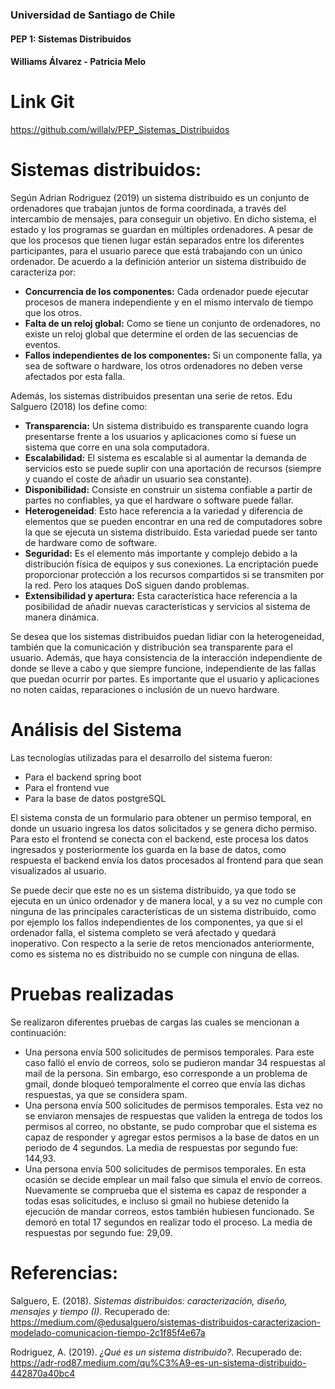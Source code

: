 ### Universidad de Santiago de Chile
#### PEP 1: Sistemas Distribuidos
#### Williams Álvarez - Patricia Melo


# Link Git

https://github.com/willalv/PEP_Sistemas_Distribuidos

# Sistemas distribuidos:

Según Adrian Rodriguez (2019) un sistema distribuido es un conjunto de ordenadores que trabajan juntos de forma coordinada, a través del intercambio de mensajes, para conseguir un objetivo. En dicho sistema, el estado y los programas se guardan en múltiples ordenadores. A pesar de que los procesos que tienen lugar están separados entre los diferentes participantes, para el usuario parece que está trabajando con un único ordenador.
De acuerdo a la definición anterior un sistema distribuido de caracteriza por:
- **Concurrencia de los componentes:** Cada ordenador puede ejecutar procesos de manera independiente y en el mismo intervalo de tiempo que los otros.
- **Falta de un reloj global:** Como se tiene un conjunto de ordenadores, no existe un reloj global que determine el orden de las secuencias de eventos.
- **Fallos independientes de los componentes:** Si un componente falla, ya sea de software o hardware, los otros ordenadores no deben verse afectados por esta falla.

Además, los sistemas distribuidos presentan una serie de retos. Edu Salguero (2018) los define como: 
- **Transparencia:** Un sistema distribuido es transparente cuando logra presentarse frente a los usuarios y aplicaciones como si fuese un sistema que corre en una sola computadora.
- **Escalabilidad:** El sistema es escalable si al aumentar la demanda de servicios esto se puede suplir con una aportación de recursos (siempre y cuando el coste de añadir un usuario sea constante).
- **Disponibilidad:** Consiste en construir un sistema confiable a partir de partes no confiables, ya que el hardware o software puede fallar.
- **Heterogeneidad**: Esto hace referencia a la variedad y diferencia de elementos que se pueden encontrar en una red de computadores sobre la que se ejecuta un sistema distribuido. Esta variedad puede ser tanto de hardware como de software.
- **Seguridad:** Es el elemento más importante y complejo debido a la distribución física de equipos y sus conexiones. La encriptación puede proporcionar protección a los recursos compartidos si se transmiten por la red. Pero los ataques DoS siguen dando problemas.
- **Extensibilidad y apertura:** Esta característica hace referencia a la posibilidad de añadir nuevas características y servicios al sistema de manera dinámica.

Se desea que los sistemas distribuidos puedan lidiar con la heterogeneidad, también que la comunicación y distribución sea transparente para el usuario. Además, que haya consistencia de la interacción independiente de donde se lleve a cabo y que siempre funcione, independiente de las fallas que puedan ocurrir por partes. Es importante que el usuario y aplicaciones no noten caídas, reparaciones o inclusión de un nuevo hardware. 

# Análisis del Sistema

Las tecnologías utilizadas para el desarrollo del sistema fueron:
- Para el backend spring boot
- Para el frontend vue
- Para la base de datos postgreSQL

El sistema consta de un formulario para obtener un permiso temporal, en donde un usuario ingresa los datos solicitados y se genera dicho permiso. Para esto el frontend se conecta con el backend, este procesa los datos ingresados y posteriormente los guarda en la base de datos, como respuesta el backend envía los datos procesados al frontend para que sean visualizados al usuario.

Se puede decir que este no es un sistema distribuido, ya que todo se ejecuta en un único ordenador y de manera local, y a su vez no cumple con ninguna de las principales características de un sistema distribuido, como por ejemplo los fallos independientes de los componentes, ya que si el ordenador falla, el sistema completo se verá afectado y quedará inoperativo.
Con respecto a la serie de retos mencionados anteriormente, como es sistema no es distribuido no se cumple con ninguna de ellas.

# Pruebas realizadas

Se realizaron diferentes pruebas de cargas las cuales se mencionan a continuación: 
- Una persona envía 500 solicitudes de permisos temporales. Para este caso falló el envío de correos, solo se pudieron mandar 34 respuestas al mail de la persona. Sin embargo, eso corresponde a un problema de gmail, donde bloqueó temporalmente el correo que envía las dichas respuestas, ya que se considera spam.
- Una persona envía 500 solicitudes de permisos temporales. Esta vez no se enviaron mensajes de respuestas que validen la entrega de todos los permisos al correo, no obstante, se pudo comprobar que el sistema es capaz de responder y agregar estos permisos a la base de datos en un periodo de 4 segundos.
La media de respuestas por segundo fue: 144,93.
- Una persona envía 500 solicitudes de permisos temporales. En esta ocasión se decide emplear un mail falso que simula el envío de correos. Nuevamente se comprueba que el sistema es capaz de responder a todas esas solicitudes, e incluso si gmail no hubiese detenido la ejecución de mandar correos, estos también hubiesen funcionado. Se demoró en total 17 segundos en realizar todo el proceso.
La media de respuestas por segundo fue: 29,09.





# Referencias:

Salguero, E. (2018). *Sistemas distribuidos: caracterización, diseño, mensajes y tiempo (I)*. Recuperado de: https://medium.com/@edusalguero/sistemas-distribuidos-caracterizacion-modelado-comunicacion-tiempo-2c1f85f4e67a

Rodriguez, A. (2019).  *¿Qué es un sistema distribuido?*. Recuperado de:  https://adr-rod87.medium.com/qu%C3%A9-es-un-sistema-distribuido-442870a40bc4
